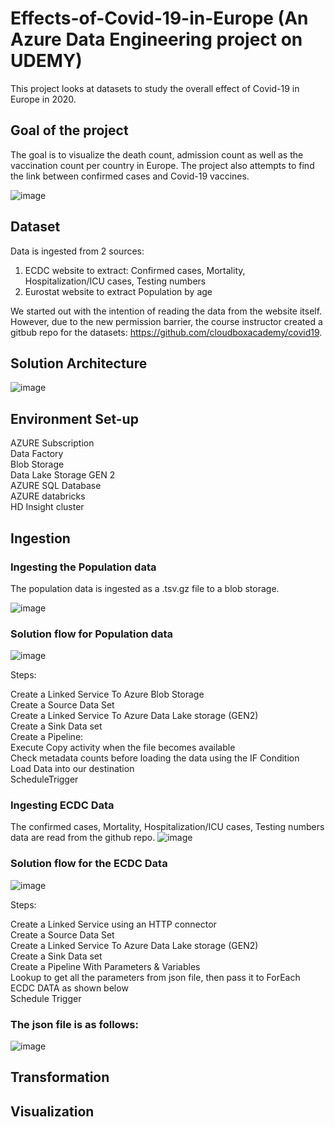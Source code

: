 # Effects-of-Covid-19-in-Europe (An Azure Data Engineering project on UDEMY)
This project looks at datasets to study the overall effect of Covid-19 in Europe in 2020.

## Goal of the project
The goal is to visualize the death count, admission count as well as the vaccination count per country in Europe. The project also attempts to find the link between confirmed cases
and Covid-19 vaccines.

![image](https://github.com/user-attachments/assets/618d7296-7e72-402e-ac96-52183cbae643)


## Dataset
Data is ingested from 2 sources:
1. ECDC website to extract: Confirmed cases, Mortality, Hospitalization/ICU cases, Testing numbers
2. Eurostat website to extract Population by age

We started out with the intention of reading the data from the website itself. However, due to the new permission barrier, the course instructor created a gitbub repo for the 
datasets: https://github.com/cloudboxacademy/covid19.

## Solution Architecture
![image](https://github.com/user-attachments/assets/9c7a7905-b1b7-4c06-877e-f4fe2a88cee6)

## Environment Set-up
 AZURE Subscription <br>
 Data Factory <br>
 Blob Storage <br>
 Data Lake Storage GEN 2 <br>
 AZURE SQL Database <br>
 AZURE databricks <br>
 HD Insight cluster <br>


## Ingestion  
### Ingesting the Population data
The population data is ingested as a .tsv.gz file to a blob storage. 

![image](https://github.com/user-attachments/assets/97027d6b-668b-4a86-986d-0999c7d72e36)

### Solution flow for Population data
![image](https://github.com/user-attachments/assets/3d766c74-3527-4fc5-bd21-a797b5d301e5)

Steps:

Create a Linked Service To Azure Blob Storage <br>
Create a Source Data Set <br>
Create a Linked Service To Azure Data Lake storage (GEN2) <br>
Create a Sink Data set <br>
Create a Pipeline: <br>
Execute Copy activity when the file becomes available<br>
Check metadata counts before loading the data using the IF Condition <br>
Load Data into our destination <br>
ScheduleTrigger <br>

### Ingesting ECDC Data
The confirmed cases, Mortality, Hospitalization/ICU cases, Testing numbers data are read from the github repo.
![image](https://github.com/user-attachments/assets/ebfce600-7bd7-4c22-9f6a-1773b66004bf)

### Solution flow for the ECDC Data
![image](https://github.com/user-attachments/assets/feed5b9f-4964-4801-b200-f1c43db5c61f)

Steps:

Create a Linked Service using an HTTP connector <br>
Create a Source Data Set <br>
Create a Linked Service To Azure Data Lake storage (GEN2) <br>
Create a Sink Data set <br>
Create a Pipeline With Parameters & Variables <br>
Lookup to get all the parameters from json file, then pass it to ForEach ECDC DATA as shown below <br>
Schedule Trigger <br>

### The json file is as follows:
![image](https://github.com/user-attachments/assets/951e6585-0d65-4baf-9338-3c38d787acd9)




## Transformation

## Visualization














